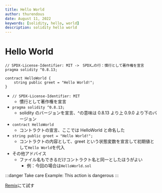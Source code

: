 ```yaml
---
title: Hello World
author: thurendous
date: August 11, 2022
keywords: [solidity, hello, world]
description: solidity hello world
---
```


<!-- ---
title: Title for search engines; can be different from the actual heading
description: A short description of this page
image: a thumbnail image to be shown in social media cards
keywords: [keywords, describing, the main topics]
--- -->

# Hello World

```solidity
// SPDX-License-Identifier: MIT ->　SPDX…の行：慣行として著作権を宣言
pragma solidity ^0.8.13;

contract HelloWorld {
    string public greet = "Hello World!";
}
```

-   `// SPDX-License-Identifier: MIT`
    -   慣行として著作権を宣言
-   `pragma solidity ^0.8.13;`
    -   solidity のバージョンを宣言、^の意味は 0.8.13 より上 0.9.0 より下のバージョン
-   `contract HelloWorld`
    -   コントラクトの宣言、ここでは HelloWorld と命名した
-   `string public greet = "Hello World!";`
    -   コントラクトの内容として、greet という状態変数を宣言して初期値として`Hello World`を代入
-   その他アドバイス
    -   ファイル名もできるだけコントラクト名と同一としたほうがよい
        -   例：今回の場合は`HelloWorld.sol`

:::danger Take care
Example: This action is dangerous
:::

[Remix](https://remix.ethereum.org/)にて試す
